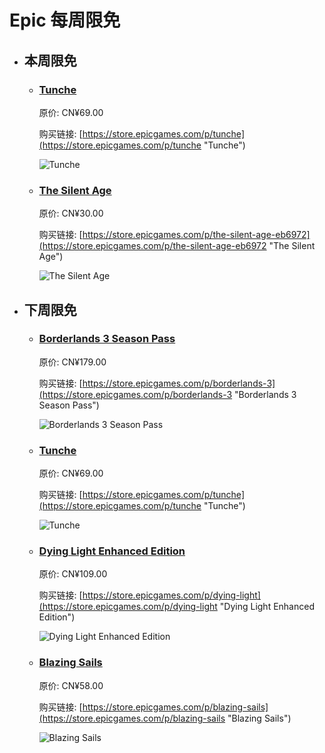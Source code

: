 # Epic 每周限免

- ## 本周限免


  - ### [Tunche](https://store.epicgames.com/p/tunche "Tunche")

    原价: CN¥69.00

    购买链接: [https://store.epicgames.com/p/tunche](https://store.epicgames.com/p/tunche "Tunche")

    ![Tunche](https://cdn1.epicgames.com/salesEvent/salesEvent/EGS_Tunche_LeapGameStudios_S1_2560x1440-1f0c9b8e43a9525d762ed823a05f19ca)


  - ### [The Silent Age](https://store.epicgames.com/p/the-silent-age-eb6972 "The Silent Age")

    原价: CN¥30.00

    购买链接: [https://store.epicgames.com/p/the-silent-age-eb6972](https://store.epicgames.com/p/the-silent-age-eb6972 "The Silent Age")

    ![The Silent Age](https://cdn1.epicgames.com/spt-assets/11e5900e5dea4d70a35239c81bcda19e/the-silent-age-offer-k0ttj.png)


- ## 下周限免


  - ### [Borderlands 3 Season Pass](https://store.epicgames.com/p/borderlands-3 "Borderlands 3 Season Pass")

    原价: CN¥179.00

    购买链接: [https://store.epicgames.com/p/borderlands-3](https://store.epicgames.com/p/borderlands-3 "Borderlands 3 Season Pass")

    ![Borderlands 3 Season Pass](https://cdn1.epicgames.com/offer/catnip/Diesel_productv2_borderlands-3_season-pass_BL3_SEASONPASS_Hero-3840x2160-4411e63a005a43811a2bc516ae7ec584598fd4aa-3840x2160-b8988ebb0f3d9159671e8968af991f30_3840x2160-b8988ebb0f3d9159671e8968af991f30)


  - ### [Tunche](https://store.epicgames.com/p/tunche "Tunche")

    原价: CN¥69.00

    购买链接: [https://store.epicgames.com/p/tunche](https://store.epicgames.com/p/tunche "Tunche")

    ![Tunche](https://cdn1.epicgames.com/salesEvent/salesEvent/EGS_Tunche_LeapGameStudios_S1_2560x1440-1f0c9b8e43a9525d762ed823a05f19ca)


  - ### [Dying Light Enhanced Edition](https://store.epicgames.com/p/dying-light "Dying Light Enhanced Edition")

    原价: CN¥109.00

    购买链接: [https://store.epicgames.com/p/dying-light](https://store.epicgames.com/p/dying-light "Dying Light Enhanced Edition")

    ![Dying Light Enhanced Edition](https://cdn1.epicgames.com/offer/2c42520d342a46d7a6e0cfa77b4715de/StoreHorizontal2560x14401_2560x1440-31926a8652d0c3b888809a778e138a3c)


  - ### [Blazing Sails](https://store.epicgames.com/p/blazing-sails "Blazing Sails")

    原价: CN¥58.00

    购买链接: [https://store.epicgames.com/p/blazing-sails](https://store.epicgames.com/p/blazing-sails "Blazing Sails")

    ![Blazing Sails](https://cdn1.epicgames.com/offer/aee7dd76aa6746578f476dc47f8d1d7f/EGS_BlazingSails_GetUpGames_S1_2560x1440-fd7a7b3d357555880cb7969634553c5b)

